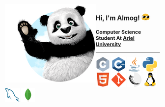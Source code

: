 <!-- REMOVE THE BACKSLASHES 

[![](https://github.com/AlmogJakov/AlmogJakov/blob/main/welcome-p.png)](#)  

More links:
https://github.com/anuraghazra/github-readme-stats
https://github.com/DenverCoder1/readme-typing-svg
https://github.com/abhisheknaiidu/awesome-github-profile-readme#game-mode-
https://github.com/Thaiane/Thaiane
https://towardsdatascience.com/the-ultimate-markdown-cheat-sheet-3d3976b31a0
https://github.com/hussainweb/hussainweb
https://github.com/Thomas-George-T/Thomas-George-T
https://github.com/vbriand/vbriand
https://github.com/aemmadi/aemmadi // wave hello https://raw.githubusercontent.com/aemmadi/aemmadi/master/wave.gif
https://github.com/moshfiqrony/moshfiqrony
https://github.com/char-al/char-al
https://github.com/xtenzQ/xtenzQ
https://github.com/rafi0101/rafi0101 // ripository view


https://github.com/abranhe/programming-languages-logos // icons
https://github.com/devicons/devicon/blob/master/icons // icons

<img src="https://media.giphy.com/media/WUlplcMpOCEmTGBtBW/giphy.gif" width="30"> // cat
-->

<tr align="center">
<a href="#"><img align='left' src="https://github.com/AlmogJakov/AlmogJakov/blob/main/images/welcome-p.png" width="295"></a>
<h2> Hi, I'm Almog!  <a href="#"><img src="https://github.com/AlmogJakov/AlmogJakov/blob/main/images/blink2.gif" width="27"></a></h2>
<p><h3>Computer Science Student At <a href="https://www.ariel.ac.il/wp/en">Ariel University</a></h3>
</p>

---
<a title="C" href="#"><img src="https://github.com/AlmogJakov/AlmogJakov/blob/main/images/c_48x48.png" width="47"/></a>
<a title="C++" href="#"><img src="https://github.com/AlmogJakov/AlmogJakov/blob/main/images/cpp_48x48.png" width="47"/></a>
<a title="Java" href="#"><img src="https://github.com/AlmogJakov/AlmogJakov/blob/main/images/java_48x48.png" width="47"/></a>
<a title="Python" href="#"><img src="https://github.com/AlmogJakov/AlmogJakov/blob/main/images/python_48x48.png" width="47"/></a>
<a title="Html" href="#"><img src="https://github.com/devicons/devicon/blob/master/icons/html5/html5-original.svg" width="47"/></a>
<a title="Git" href="#"><img src="https://github.com/AlmogJakov/AlmogJakov/blob/main/images/git-plain.svg" width="47"/></a>
<a title="Flask" href="#"><img src="https://github.com/AlmogJakov/AlmogJakov/blob/main/images/flask.png" width="47"/></a>
<a title="Linux" href="#"><img src="https://github.com/AlmogJakov/AlmogJakov/blob/main/images/linux-original.svg" width="47"/></a>
<a title="MySQL" href="#"><img src="https://github.com/devicons/devicon/blob/master/icons/mysql/mysql-plain.svg" width="47"/></a>
<a title="MongoDB" href="#"><img src="https://github.com/devicons/devicon/blob/master/icons/mongodb/mongodb-original.svg" width="47"/></a>
<!-- REMOVE THE BACKSLASHES 
[![Twitter: ThaiiBraga](https://img.shields.io/twitter/follow/ThaiiBraga?style=social)](https://twitter.com/ThaiiBraga)
[![Linkedin: thaianebraga](https://img.shields.io/badge/-thaianebraga-blue?style=flat-square&logo=Linkedin&logoColor=white&link=https://www.linkedin.com/in/thaianebraga/)](https://www.linkedin.com/in/thaianebraga/)
[![GitHub Thaiane](https://img.shields.io/github/followers/thaiane?label=follow&style=social)](https://github.com/Thaiane)
### <img src="https://media.giphy.com/media/VgCDAzcKvsR6OM0uWg/giphy.gif" width="50"> A little more about me...  
-->
</tr>

